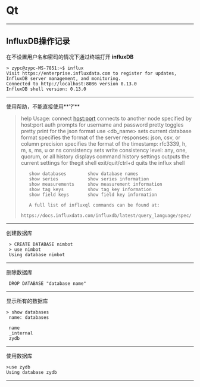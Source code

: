 # Qt

----------

InfluxDB操作记录
----------------
在不设置用户名和密码的情况下通过终端打开 **influxDB**
```
> zypc@zypc-MS-7851:~$ influx
Visit https://enterprise.influxdata.com to register for updates, InfluxDB server management, and monitoring.
Connected to http://localhost:8086 version 0.13.0
InfluxDB shell version: 0.13.0
```
----------

使用帮助，不能直接使用**'?'**

> help
> Usage:
>        connect <host:port>   connects to another node specified by host:port
>        auth                  prompts for username and password
>        pretty                toggles pretty print for the json format
>        use <db_name>         sets current database
>        format <format>       specifies the format of the server responses: json, csv, or column
>        precision <format>    specifies the format of the timestamp: rfc3339, h, m, s, ms, u or ns
>        consistency <level>   sets write consistency level: any, one, quorum, or all
>        history               displays command history
>        settings              outputs the current settings for thegit  shell
>        exit/quit/ctrl+d      quits the influx shell
>
>        show databases        show database names
>        show series           show series information
>        show measurements     show measurement information
>        show tag keys         show tag key information
>        show field keys       show field key information
>
>        A full list of influxql commands can be found at:
>        https://docs.influxdata.com/influxdb/latest/query_language/spec/
>
> 
----------

创建数据库
```
 > CREATE DATABASE nimbot
 > use nimbot
 Using database nimbot
```
----------

删除数据库
```
 DROP DATABASE "database name"
```
----------

显示所有的数据库
```
> show databases
 name: databases

 name
 _internal
 zydb
```
----------

使用数据库
```
>use zydb
Using database zydb
```
----------



